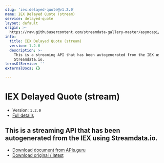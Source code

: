 ```yaml
---
slug: 'iex:delayed-quote@v1.2.0'
name: IEX Delayed Quote (stream)
service: delayed-quote
layout: default
origin: >-
  https://raw.githubusercontent.com/streamdata-gallery-master/asyncapi/master/_listings/iex/iex-delayed-quote-stream-async.md
info:
  title: IEX Delayed Quote (stream)
  version: 1.2.0
  description: >-
    This is a streaming API that has been autogenerated from the IEX using
    Streamdata.io.
termsOfService: ''
externalDocs: {}

---
```

# IEX Delayed Quote (stream)

* Version: `1.2.0`
* [Full details](../html/iex:delayed-quote@v1.2.0.html)



## This is a streaming API that has been autogenerated from the IEX using Streamdata.io.



* [Download document from APIs.guru](https://raw.githubusercontent.com/APIs-guru/asyncapi-directory/master/docs/APIs/iex%3Adelayed-quote%40v1.2.0.yaml)
* [Download original / latest](https://raw.githubusercontent.com/streamdata-gallery-master/asyncapi/master/_listings/iex/iex-delayed-quote-stream-async.md)

<script type="application/ld+json">
{
  "@context": "http://schema.org/",
  "@type": "WebAPI",
  "description": "This is a streaming API that has been autogenerated from the IEX using Streamdata.io.",
  "documentation": "",

  "name": "IEX Delayed Quote (stream)"
}
</script>
